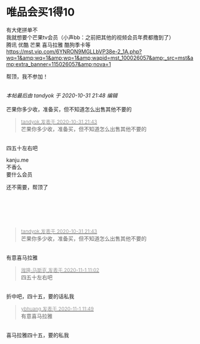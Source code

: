 # 唯品会买1得10


有大佬拼单不<br />
我就想要个芒果tv会员（小声bb：之前把其他的视频会员年费都撸到了）<br />
腾讯 优酷 芒果 喜马拉雅 酷狗季卡等<br />
https://mst.vip.com/6YNRON9MGLLbVP38e-2_1A.php?wq=1&amp;wq=1&amp;wq=1&amp;wapid=mst_100026057&amp;_src=mst&amp;extra_banner=115026057&amp;nova=1

帮顶，我不参加！<br />
<br />
<img src="static/image/smiley/default/lol.gif" smilieid="12" border="0" alt="" /><img src="static/image/smiley/default/lol.gif" smilieid="12" border="0" alt="" /><img src="static/image/smiley/default/lol.gif" smilieid="12" border="0" alt="" />

<i class="pstatus"> 本帖最后由 tandyok 于 2020-10-31 21:48 编辑 </i><br />
<br />
芒果你多少收，准备买，但不知道怎么出售其他不要的

<div class="quote"><blockquote><font size="2"><a href="https://www.hostloc.com/forum.php?mod=redirect&amp;goto=findpost&amp;pid=9382693&amp;ptid=760723" target="_blank"><font color="#999999">tandyok 发表于 2020-10-31 21:43</font></a></font><br />
芒果你多少收，准备买，但不知道怎么出售其他不要的</blockquote></div><br />
四五十左右吧

kanju.me<br />
不香么<br />
要什么会员<img id="aimg_ofcG7" onclick="zoom(this, this.src, 0, 0, 0)" class="zoom" src="https://cdn.jsdelivr.net/gh/hishis/forum-master/public/images/patch.gif" onmouseover="img_onmouseoverfunc(this)" onload="thumbImg(this)" border="0" alt="" />

还不需要，帮顶了<br />
<br />
<br />
<br />
<br />
<br />


<div class="quote"><blockquote><font size="2"><a href="https://www.hostloc.com/forum.php?mod=redirect&amp;goto=findpost&amp;pid=9382693&amp;ptid=760723" target="_blank"><font color="#999999">tandyok 发表于 2020-10-31 21:43</font></a></font><br />
芒果你多少收，准备买，但不知道怎么出售其他不要的</blockquote></div><br />
有意喜马拉雅

<div class="quote"><blockquote><font size="2"><a href="https://www.hostloc.com/forum.php?mod=redirect&amp;goto=findpost&amp;pid=9384116&amp;ptid=760723" target="_blank"><font color="#999999">埃隆·马斯克 发表于 2020-11-1 11:02</font></a></font><br />
四五十左右吧</blockquote></div><br />
折中吧，四十五，要的话私我

<div class="quote"><blockquote><font size="2"><a href="https://www.hostloc.com/forum.php?mod=redirect&amp;goto=findpost&amp;pid=9384289&amp;ptid=760723" target="_blank"><font color="#999999">ybhuang 发表于 2020-11-1 11:49</font></a></font><br />
有意喜马拉雅</blockquote></div><br />
喜马拉雅四十五，要的私我
